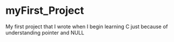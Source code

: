 # myFirst_Project
My first project that I wrote when I begin learning C just because of understanding pointer and  NULL

